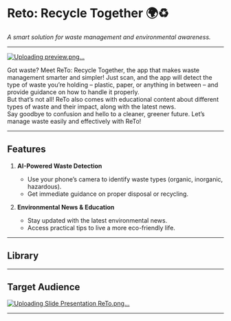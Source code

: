 # Reto: Recycle Together 🌍♻️
*A smart solution for waste management and environmental awareness.*

---
[![Uploading preview.png…]()](https://github.com/sultanazizul/capstone-reto-md/blob/a73d42e4e1c45fd74e3fd80b8bef82d29bb63f65/preview.png)

Got waste? Meet ReTo: Recycle Together, the app that makes waste management smarter and simpler! Just scan, and the app will detect the type of waste you’re holding – plastic, paper, or anything in between – and provide guidance on how to handle it properly.   
But that’s not all! ReTo also comes with educational content about different types of waste and their impact, along with the latest news.  
Say goodbye to confusion and hello to a cleaner, greener future. Let’s manage waste easily and effectively with ReTo!

---
## Features  
1. **AI-Powered Waste Detection**  
   - Use your phone’s camera to identify waste types (organic, inorganic, hazardous).  
   - Get immediate guidance on proper disposal or recycling.  

2. **Environmental News & Education**  
   - Stay updated with the latest environmental news.  
   - Access practical tips to live a more eco-friendly life.

---
## Library

---
## Target Audience
[![Uploading Slide Presentation ReTo.png…]()](https://github.com/sultanazizul/capstone-reto-md/blob/a73d42e4e1c45fd74e3fd80b8bef82d29bb63f65/audience.png)

---
